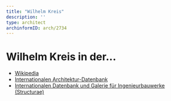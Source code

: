 ```yaml
---
title: "Wilhelm Kreis"
description: ''
type: architect
archinformID: arch/2734
---
```


# Wilhelm Kreis in der...
* [Wikipedia](https://de.wikipedia.org/wiki/Wilhelm_Kreis)
* [Internationalen Architektur-Datenbank](https://deu.archinform.net/arch/2734.htm)
* [Internationalen Datenbank und Galerie für Ingenieurbauwerke (Structurae)](https://structurae.net/de/personen/wilhelm-heinrich-kreis)
